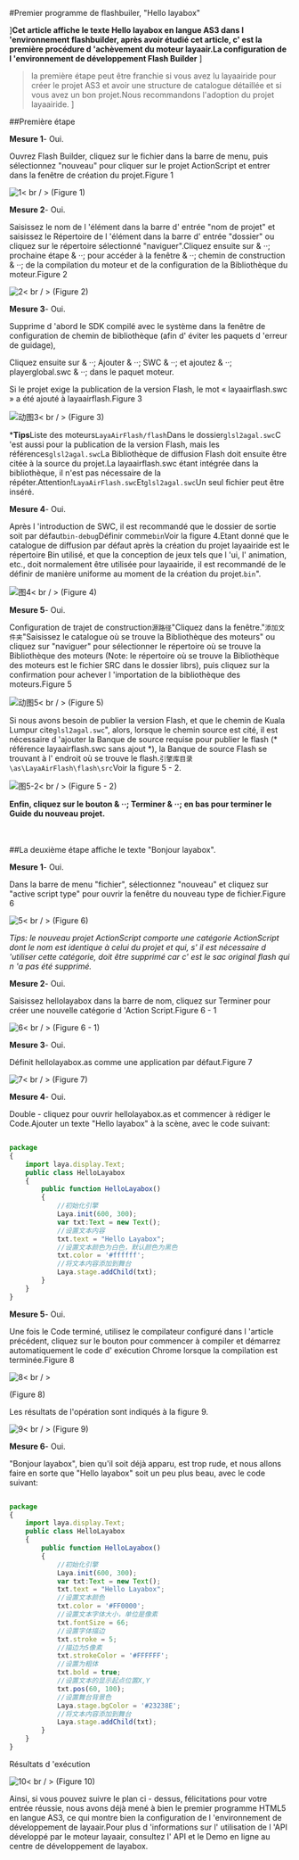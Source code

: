 #Premier programme de flashbuiler, "Hello layabox"

]**Cet article affiche le texte Hello layabox en langue AS3 dans l 'environnement flashbuilder, après avoir étudié cet article, c' est la première procédure d 'achèvement du moteur layaair.La configuration de l 'environnement de développement Flash Builder**
]
> la première étape peut être franchie si vous avez lu layaairide pour créer le projet AS3 et avoir une structure de catalogue détaillée et si vous avez un bon projet.Nous recommandons l'adoption du projet layaairide.
]



##Première étape

**Mesure 1**- Oui.

Ouvrez Flash Builder, cliquez sur le fichier dans la barre de menu, puis sélectionnez "nouveau" pour cliquer sur le projet ActionScript et entrer dans la fenêtre de création du projet.Figure 1

![1](img/1.jpg)< br / >
(Figure 1)



**Mesure 2**- Oui.

Saisissez le nom de l 'élément dans la barre d' entrée "nom de projet" et saisissez le Répertoire de l 'élément dans la barre d' entrée "dossier" ou cliquez sur le répertoire sélectionné "naviguer".Cliquez ensuite sur & ‧‧; prochaine étape & ‧‧; pour accéder à la fenêtre & ‧‧; chemin de construction & ‧‧; de la compilation du moteur et de la configuration de la Bibliothèque du moteur.Figure 2

![2](img/2.jpg)< br / >
(Figure 2)



**Mesure 3**- Oui.

Supprime d 'abord le SDK compilé avec le système dans la fenêtre de configuration de chemin de bibliothèque (afin d' éviter les paquets d 'erreur de guidage),

Cliquez ensuite sur & ‧‧; Ajouter & ‧‧; SWC & ‧‧; et ajoutez & ‧‧; playerglobal.swc & ‧‧; dans le paquet moteur.

Si le projet exige la publication de la version Flash, le mot « layaairflash.swc » a été ajouté à layaairflash.Figure 3

![动图3](img/3.gif)< br / > (Figure 3)



***Tips**Liste des moteurs`LayaAirFlash/flash`Dans le dossier`glsl2agal.swc`C 'est aussi pour la publication de la version Flash, mais les références`glsl2agal.swc`La Bibliothèque de diffusion Flash doit ensuite être citée à la source du projet.La layaairflash.swc étant intégrée dans la bibliothèque, il n'est pas nécessaire de la répéter.Attention!`LayaAirFlash.swc`Et`glsl2agal.swc`Un seul fichier peut être inséré.



**Mesure 4**- Oui.

Après l 'introduction de SWC, il est recommandé que le dossier de sortie soit par défaut`bin-debug`Définir comme`bin`Voir la figure 4.Etant donné que le catalogue de diffusion par défaut après la création du projet layaairide est le répertoire Bin utilisé, et que la conception de jeux tels que l 'ui, l' animation, etc., doit normalement être utilisée pour layaairide, il est recommandé de le définir de manière uniforme au moment de la création du projet.`bin`".

![图4](img/4.png)< br / > (Figure 4)



**Mesure 5**- Oui.

Configuration de trajet de construction`源路径`"Cliquez dans la fenêtre."`添加文件夹`"Saisissez le catalogue où se trouve la Bibliothèque des moteurs" ou cliquez sur "naviguer" pour sélectionner le répertoire où se trouve la Bibliothèque des moteurs (Note: le répertoire où se trouve la Bibliothèque des moteurs est le fichier SRC dans le dossier librs), puis cliquez sur la confirmation pour achever l 'importation de la bibliothèque des moteurs.Figure 5

![动图5](img/5.gif)< br / > (Figure 5)

Si nous avons besoin de publier la version Flash, et que le chemin de Kuala Lumpur cite`glsl2agal.swc`", alors, lorsque le chemin source est cité, il est nécessaire d 'ajouter la Banque de source requise pour publier le flash (* référence layaairflash.swc sans ajout *), la Banque de source Flash se trouvant à l' endroit où se trouve le flash.`引擎库目录\as\LayaAirFlash\flash\src`Voir la figure 5 - 2.

![图5-2](img/5-2.png)< br / > (Figure 5 - 2)



**Enfin, cliquez sur le bouton & ‧‧; Terminer & ‧‧; en bas pour terminer le Guide du nouveau projet.**

　　



##La deuxième étape affiche le texte "Bonjour layabox".

**Mesure 1**- Oui.

Dans la barre de menu "fichier", sélectionnez "nouveau" et cliquez sur "active script type" pour ouvrir la fenêtre du nouveau type de fichier.Figure 6

![5](img/5.jpg)< br / > (Figure 6)



*Tips: le nouveau projet ActionScript comporte une catégorie ActionScript dont le nom est identique à celui du projet et qui, s' il est nécessaire d 'utiliser cette catégorie, doit être supprimé car c' est le sac original flash qui n 'a pas été supprimé.*



**Mesure 2**- Oui.

Saisissez hellolayabox dans la barre de nom, cliquez sur Terminer pour créer une nouvelle catégorie d 'Action Script.Figure 6 - 1

![6](img/6.jpg)< br / >
(Figure 6 - 1)



**Mesure 3**- Oui.

Définit hellolayabox.as comme une application par défaut.Figure 7

![7](img/7.jpg)< br / >
(Figure 7)



**Mesure 4**- Oui.

Double - cliquez pour ouvrir hellolayabox.as et commencer à rédiger le Code.Ajouter un texte "Hello layabox" à la scène, avec le code suivant:


```typescript

package
{
	import laya.display.Text;
	public class HelloLayabox
	{
		public function HelloLayabox()
		{
			//初始化引擎
			Laya.init(600, 300);
			var txt:Text = new Text();
			//设置文本内容
			txt.text = "Hello Layabox";
			//设置文本颜色为白色，默认颜色为黑色
			txt.color = '#ffffff';
			//将文本内容添加到舞台 
			Laya.stage.addChild(txt);
		}
	}
}
```




**Mesure 5**- Oui.

Une fois le Code terminé, utilisez le compilateur configuré dans l 'article précédent, cliquez sur le bouton pour commencer à compiler et démarrez automatiquement le code d' exécution Chrome lorsque la compilation est terminée.Figure 8

![8](img/8.jpg)< br / >

(Figure 8)


Les résultats de l'opération sont indiqués à la figure 9.

![9](img/9.jpg)< br / >
(Figure 9)



**Mesure 6**- Oui.

"Bonjour layabox", bien qu'il soit déjà apparu, est trop rude, et nous allons faire en sorte que "Hello layabox" soit un peu plus beau, avec le code suivant:


```typescript

package
{
	import laya.display.Text;
	public class HelloLayabox
	{
		public function HelloLayabox()
		{
			//初始化引擎
			Laya.init(600, 300);
			var txt:Text = new Text();
			txt.text = "Hello Layabox";
			//设置文本颜色   
			txt.color = '#FF0000';
			//设置文本字体大小，单位是像素   
			txt.fontSize = 66;
			//设置字体描边   
			txt.stroke = 5;
			//描边为5像素   
			txt.strokeColor = '#FFFFFF';
			//设置为粗体   
			txt.bold = true;
			//设置文本的显示起点位置X,Y   
			txt.pos(60, 100);
			//设置舞台背景色   
			Laya.stage.bgColor = '#23238E';
			//将文本内容添加到舞台   
			Laya.stage.addChild(txt);
		}
	}
}
```




Résultats d 'exécution

![10](img/10.jpg)< br / >
(Figure 10)



Ainsi, si vous pouvez suivre le plan ci - dessus, félicitations pour votre entrée réussie, nous avons déjà mené à bien le premier programme HTML5 en langue AS3, ce qui montre bien la configuration de l 'environnement de développement de layaair.Pour plus d 'informations sur l' utilisation de l 'API développé par le moteur layaair, consultez l' API et le Demo en ligne au centre de développement de layabox.